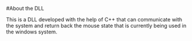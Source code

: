 #About the DLL

This is a DLL developed with the help of C++ that can communicate with the system and return back the mouse state that is currently being used in the windows system.
